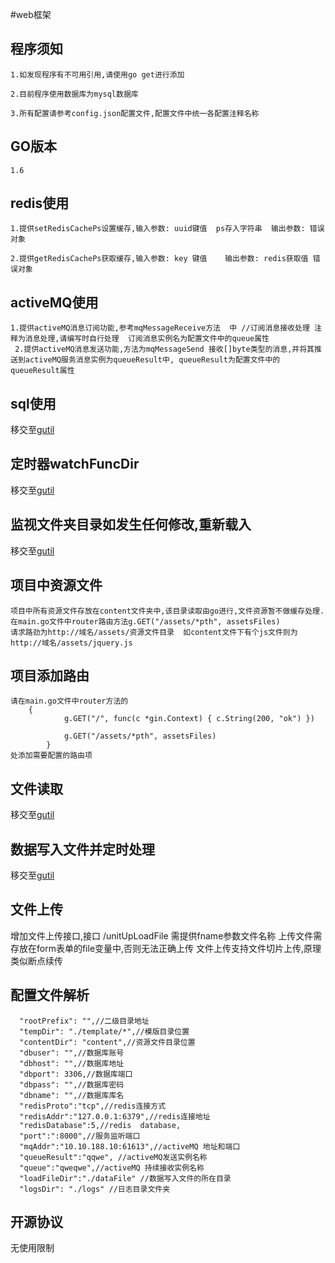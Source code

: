 #web框架

## 程序须知
    
    1.如发现程序有不可用引用,请使用go get进行添加
    
    2.目前程序使用数据库为mysql数据库
    
    3.所有配置请参考config.json配置文件,配置文件中统一各配置注释名称
    
    
## GO版本
    1.6
    
    
## redis使用
    
    1.提供setRedisCachePs设置缓存,输入参数: uuid键值  ps存入字符串  输出参数: 错误对象
    
    2.提供getRedisCachePs获取缓存,输入参数: key 键值    输出参数: redis获取值 错误对象
  
## activeMQ使用
    1.提供activeMQ消息订阅功能,参考mqMessageReceive方法  中 //订阅消息接收处理 注释为消息处理,请编写时自行处理  订阅消息实例名为配置文件中的queue属性
     2.提供activeMQ消息发送功能,方法为mqMessageSend 接收[]byte类型的消息,并将其推送到activeMQ服务消息实例为queueResult中, queueResult为配置文件中的queueResult属性
    
## sql使用

移交至[gutil](https://github.com/swgloomy/gutil)
    
    
## 定时器watchFuncDir

移交至[gutil](https://github.com/swgloomy/gutil)
    
## 监视文件夹目录如发生任何修改,重新载入

移交至[gutil](https://github.com/swgloomy/gutil)
    
## 项目中资源文件

    项目中所有资源文件存放在content文件夹中,该目录读取由go进行,文件资源暂不做缓存处理.在main.go文件中router路由方法g.GET("/assets/*pth", assetsFiles)
    请求路劲为http://域名/assets/资源文件目录  如content文件下有个js文件则为  http://域名/assets/jquery.js
    
    
## 项目添加路由
    
    请在main.go文件中router方法的
        {
        		g.GET("/", func(c *gin.Context) { c.String(200, "ok") })
        
        		g.GET("/assets/*pth", assetsFiles)
        	}
    处添加需要配置的路由项
    
## 文件读取
    
移交至[gutil](https://github.com/swgloomy/gutil)

## 数据写入文件并定时处理

移交至[gutil](https://github.com/swgloomy/gutil)

## 文件上传

   增加文件上传接口,接口 /unitUpLoadFile 需提供fname参数文件名称  上传文件需存放在form表单的file变量中,否则无法正确上传
   文件上传支持文件切片上传,原理类似断点续传
   
## 配置文件解析
      
      "rootPrefix": "",//二级目录地址
      "tempDir": "./template/*",//模版目录位置
      "contentDir": "content",//资源文件目录位置
      "dbuser": "",//数据库账号
      "dbhost": "",//数据库地址
      "dbport": 3306,//数据库端口
      "dbpass": "",//数据库密码
      "dbname": "",//数据库库名
      "redisProto":"tcp",//redis连接方式
      "redisAddr":"127.0.0.1:6379",//redis连接地址
      "redisDatabase":5,//redis  database,
      "port":":8000",//服务监听端口
      "mqAddr":"10.10.188.10:61613",//activeMQ 地址和端口
      "queueResult":"qqwe", //activeMQ发送实例名称
      "queue":"qweqwe",//activeMQ 持续接收实例名称
      "loadFileDir":"./dataFile" //数据写入文件的所在目录
      "logsDir": "./logs" //日志目录文件夹
      
      
## 开源协议

无使用限制